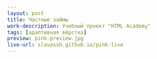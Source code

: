 ```yaml
---
layout: post
title: Частные займы
work-description: Учебный проект "HTML Academy"
tags: [адаптивная вёрстка]
preview: pink-preview.jpg
live-url: slavassh.github.io/pink-live
---
```


